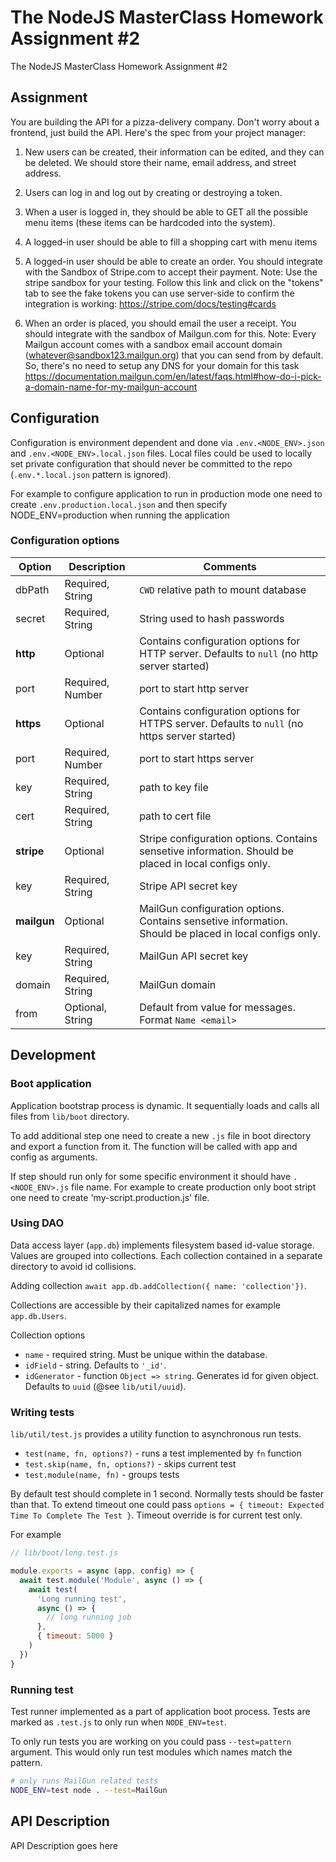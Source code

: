 # The NodeJS MasterClass Homework Assignment #2

The NodeJS MasterClass Homework Assignment #2

## Assignment

You are building the API for a pizza-delivery company. Don't worry about a frontend, just build the API. Here's the spec from your project manager:

1. New users can be created, their information can be edited, and they can be deleted. We should store their name, email address, and street address.

2. Users can log in and log out by creating or destroying a token.

3. When a user is logged in, they should be able to GET all the possible menu items (these items can be hardcoded into the system).

4. A logged-in user should be able to fill a shopping cart with menu items

5. A logged-in user should be able to create an order. You should integrate with the Sandbox of Stripe.com to accept their payment. Note: Use the stripe sandbox for your testing. Follow this link and click on the "tokens" tab to see the fake tokens you can use server-side to confirm the integration is working: https://stripe.com/docs/testing#cards

6. When an order is placed, you should email the user a receipt. You should integrate with the sandbox of Mailgun.com for this. Note: Every Mailgun account comes with a sandbox email account domain (whatever@sandbox123.mailgun.org) that you can send from by default. So, there's no need to setup any DNS for your domain for this task https://documentation.mailgun.com/en/latest/faqs.html#how-do-i-pick-a-domain-name-for-my-mailgun-account

## Configuration

Configuration is environment dependent and done via `.env.<NODE_ENV>.json` and `.env.<NODE_ENV>.local.json` files. Local files could be used to locally set private configuration that should never be committed to the repo (`.env.*.local.json` pattern is ignored).

For example to configure application to run in production mode one need to create `.env.production.local.json` and then specify NODE_ENV=production when running the application

### Configuration options

| Option      | Description      | Comments                                                                                               |
| ----------- | ---------------- | ------------------------------------------------------------------------------------------------------ |
| dbPath      | Required, String | `CWD` relative path to mount database                                                                  |
| secret      | Required, String | String used to hash passwords                                                                          |
| **http**    | Optional         | Contains configuration options for HTTP server. Defaults to `null` (no http server started)            |
| port        | Required, Number | port to start http server                                                                              |
| **https**   | Optional         | Contains configuration options for HTTPS server. Defaults to `null` (no https server started)          |
| port        | Required, Number | port to start https server                                                                             |
| key         | Required, String | path to key file                                                                                       |
| cert        | Required, String | path to cert file                                                                                      |
| **stripe**  | Optional         | Stripe configuration options. Contains sensetive information. Should be placed in local configs only.  |
| key         | Required, String | Stripe API secret key                                                                                  |
| **mailgun** | Optional         | MailGun configuration options. Contains sensetive information. Should be placed in local configs only. |
| key         | Required, String | MailGun API secret key                                                                                 |
| domain      | Required, String | MailGun domain                                                                                         |
| from        | Optional, String | Default from value for messages. Format `Name <email>`                                                 |

## Development

### Boot application

Application bootstrap process is dynamic. It sequentially loads and calls all files from `lib/boot` directory.

To add additional step one need to create a new `.js` file in boot directory and export a function from it. The function will be called with app and config as arguments.

If step should run only for some specific environment it should have `.<NODE_ENV>.js` file name. For example to create production only boot stript one need to create 'my-script.production.js' file.

### Using DAO

Data access layer (`app.db`) implements filesystem based id-value storage. Values are grouped into collections. Each collection contained in a separate directory to avoid id collisions.

Adding collection `await app.db.addCollection({ name: 'collection'})`.

Collections are accessible by their capitalized names for example `app.db.Users`.

Collection options

- `name` - required string. Must be unique within the database.
- `idField` - string. Defaults to `'_id'`.
- `idGenerator` - function `Object => string`. Generates id for given object. Defaults to `uuid` (@see `lib/util/uuid`).

### Writing tests

`lib/util/test.js` provides a utility function to asynchronous run tests.

- `test(name, fn, options?)` - runs a test implemented by `fn` function
- `test.skip(name, fn, options?)` - skips current test
- `test.module(name, fn)` - groups tests

By default test should complete in 1 second. Normally tests should be faster than that. To extend timeout one could pass `options = { timeout: Expected Time To Complete The Test }`. Timeout override is for current test only.

For example

```javascript
// lib/boot/long.test.js

module.exports = async (app, config) => {
  await test.module('Module', async () => {
    await test(
      'Long running test',
      async () => {
        // long running job
      },
      { timeout: 5000 }
    )
  })
}
```

### Running test

Test runner implemented as a part of application boot process. Tests are marked as `.test.js` to only run when `NODE_ENV=test`.

To only run tests you are working on you could pass `--test=pattern` argument. This would only run test modules which names match the pattern.

```bash
# only runs MailGun related tests
NODE_ENV=test node . --test=MailGun
```

## API Description

API Description goes here
